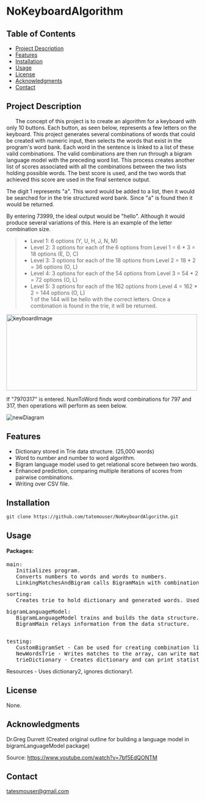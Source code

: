 # NoKeyboardAlgorithm

## Table of Contents

- [Project Description](#project-description)
- [Features](#features)
- [Installation](#installation)
- [Usage](#usage)
- [License](#license)
- [Acknowledgments](#acknowledgments)
- [Contact](#contact)

## Project Description
&nbsp;&nbsp;&nbsp;&nbsp;&nbsp; The concept of this project is to create an algorithm for a keyboard with only 10 buttons. Each button, as seen below, represents a few letters on the keyboard. This project generates several combinations of words that could be created with numeric input, then selects the words that exist in the program's word bank. Each word in the sentence is linked to a list of these valid combinations. The valid combinations are then run through a bigram language model with the preceding word list. This process creates another list of scores associated with all the combinations between the two lists holding possible words. The best score is used, and the two words that achieved this score are used in the final sentence output.

The digit 1 represents "a". This word would be added to a list, then it would be searched for in the trie structured word bank. Since "a" is found then it would be returned.

By entering 73999, the ideal output would be "hello". Although it would produce several variations of this. Here is an example of the letter combination size.
> * Level 1: 6 options (Y, U, H, J, N, M)
> * Level 2: 3 options for each of the 6 options from Level 1 = 6 * 3 = 18 options (E, D, C)
> * Level 3: 3 options for each of the 18 options from Level 2 = 18 * 2 = 36 options (O, L)
> * Level 4: 3 options for each of the 54 options from Level 3 = 54 * 2 = 72 options (O, L)
> * Level 5: 3 options for each of the 162 options from Level 4 = 162 * 2 = 144 options (O, L)   
> 1 of the 144 will be hello with the correct letters. Once a combination is found in the trie, it will be returned.

<img src="https://github.com/tatemouser/NoKeyboardAlgorithm/assets/114375692/a4a03227-d414-4729-b8a6-caeb95af825c" alt="keyboardImage" width="500" height="200">

If "7970317" is entered. NumToWord finds word combinations for 797 and 317, then operations will perform as seen below. 

![newDiagram](https://github.com/tatemouser/NoKeyboardAlgorithm/assets/114375692/3b33b4fa-88b4-4547-a7ed-03019c8e146b)


## Features
- Dictionary stored in Trie data structure. (25,000 words)
- Word to number and number to word algorithm.
- Bigram language model used to get relational score between two words.
- Enhanced prediction, comparing multiple iterations of scores from pairwise combinations.
- Writing over CSV file.
  
## Installation
    git clone https://github.com/tatemouser/NoKeyboardAlgorithm.git

## Usage
#### Packages:

<pre>
main:
&nbsp;&nbsp;&nbsp;Initializes program.
&nbsp;&nbsp;&nbsp;Converts numbers to words and words to numbers. 
&nbsp;&nbsp;&nbsp;LinkingMatchesAndBigram calls BigramMain with combinations to get best scores. </pre>

<pre>
sorting:
&nbsp;&nbsp;&nbsp;Creates trie to hold dictionary and generated words. Used for adding or removing words. </pre>

<pre>
bigramLanguageModel:
&nbsp;&nbsp;&nbsp;BigramLanguageModel trains and builds the data structure.
&nbsp;&nbsp;&nbsp;BigramMain relays information from the data structure. </pre>

<pre> 
testing: 
&nbsp;&nbsp;&nbsp;CustomBigramSet - Can be used for creating combination lists.
&nbsp;&nbsp;&nbsp;NewWordsTrie - Writes matches to the array, can write matches to CSV when testing.
&nbsp;&nbsp;&nbsp;trieDictionary - Creates dictionary and can print statistics on the data structure. </pre>


Resources - Uses dictionary2, ignores dictionary1.




## License
None.

## Acknowledgments
Dr.Greg Durrett (Created original outline for building a language model in bigramLanguageModel package) 

Source: https://www.youtube.com/watch?v=7bf5EdQONTM

## Contact
tatesmouser@gmail.com
